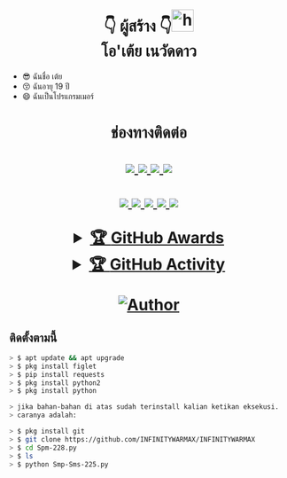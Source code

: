 <h1 align="center">👇 ผู้สร้าง 👇<img src="https://user-images.githubusercontent.com/1303154/88677602-1635ba80-d120-11ea-84d8-d263ba5fc3c0.gif" width="40px" alt="hi"><br>โอ'เต้ย เนวัดดาว </h1>


- 😎 ฉันชื่อ เต้ย
- 😚 ฉันอายุ 19 ปี 
- 😄 ฉันเป็นโปรแกรมเมอร์

<h1 align="center"> ช่องทางติดต่อ
<p align="center">
  <a href="https://api.whatsapp.com/send/?phone=66970571502&text=Assalamualaikum+Stah+Bolehkah+Kita+Berteman+?"><img src="https://img.shields.io/badge/WhatsApp-25D366?style=for-the-badge&logo=whatsapp&logoColor=white" />
  <a href="https://t.me/INFINITYMAX"><img src="https://img.shields.io/badge/telegram-25D366?style=for-the-badge&logo=telegram&logoColor=white" />
  <a href="https://github.com/INFINITYMAX"><img src="https://img.shields.io/badge/-GitHub-black?style=flat-square&logo=github" /> 
  <a href="https://youtube.com/channel/UCEiS0m5EBOlnTXLRBHM-L-A"><img src="https://img.shields.io/youtube/channel/subscribers/UCMnOhcDe_-8yE9jobx-JenA?style=social" /> <br>
</p>



<p>
    <img src="https://img.shields.io/badge/OS-Linux-blue?&logo=Linux" />
    <img src="https://img.shields.io/badge/OS-Windows-blue?&logo=Windows" />
    <img src="https://img.shields.io/badge/IDE-Xcode-blue?&logo=xcode" />
    <img src="https://img.shields.io/badge/Text%20Editor-Visual%20Studio%20Code-blue?&logo=visual%20studio%20code&logoColor=blue" />
    <img src="https://img.shields.io/badge/Sublime%20Text-gray?&logo=Sublime-Text" />
</p>
<details>
    <summary>&#127942 <b>GitHub Awards</b></summary><br/>

![Github Trophy](https://github-profile-trophy.vercel.app/?username=phaticusthiccy)

</details>

<details>
    <summary>&#127942 <b>GitHub Activity</b></summary><br/>

![Metrics](https://metrics.lecoq.io/PinoRecode?template=classic&repositories.forks=true&languages=1&languages.colors=github&languages.threshold=0%25&config.timezone=Asia%2FSemarang)

</details>

<p>

>
>
>
</div>
<p align="center">
  <a href="https://github.com/INFINITYMAX/"><img title="Author" src="https://img.shields.io/badge/บอท-บอม-red.svg?style=for-the-badge&logo=github" /></a>
  <h4 align="center">
</h4>
</p>



## ติดตั้งตามนี้
```bash 
> $ apt update && apt upgrade
> $ pkg install figlet
> $ pip install requests
> $ pkg install python2
> $ pkg install python

> jika bahan-bahan di atas sudah terinstall kalian ketikan eksekusi.
> caranya adalah:

> $ pkg install git
> $ git clone https://github.com/INFINITYWARMAX/INFINITYWARMAX
> $ cd Spm-228.py
> $ ls
> $ python Smp-Sms-225.py

```
